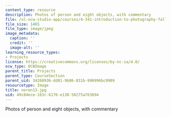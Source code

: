 ```yaml
---
content_type: resource
description: Photos of person and eight objects, with commentary
file: /ol-ocw-studio-app/courses/4-341-introduction-to-photography-fall-2002/49c84ece163c6176e13850275a763694_noren13.jpg
file_size: 1465
file_type: image/jpeg
image_metadata:
  caption: ''
  credit: ''
  image-alt: ''
learning_resource_types:
- Projects
license: https://creativecommons.org/licenses/by-nc-sa/4.0/
ocw_type: OCWImage
parent_title: Projects
parent_type: CourseSection
parent_uid: 34260936-dd81-9b86-831b-996996bc9909
resourcetype: Image
title: noren13.jpg
uid: 49c84ece-163c-6176-e138-50275a763694
---
```

Photos of person and eight objects, with commentary